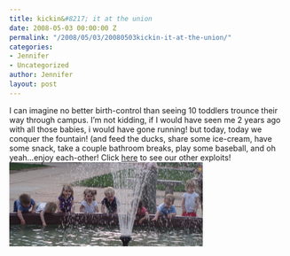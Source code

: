 ```yaml
---
title: kickin&#8217; it at the union
date: 2008-05-03 00:00:00 Z
permalink: "/2008/05/03/20080503kickin-it-at-the-union/"
categories:
- Jennifer
- Uncategorized
author: Jennifer
layout: post
---
```


I can imagine no better birth-control than seeing 10 toddlers trounce their way through campus. I&#8217;m not kidding, if I would have seen me 2 years ago with all those babies, i would have gone running! but today, today we conquer the fountain! (and feed the ducks, share some ice-cream, have some snack, take a couple bathroom breaks, play some baseball, and oh yeah&#8230;enjoy each-other! Click [here](http://www.flickr.com/photos/jenniferandJennifers_photos/sets/72157604828898128/ "here") to see our other exploits!<img id="image230" alt="athefountain.jpg" src="/assets/images/kickinand-8217-it-at-the-union/1209648700000-missing.jpg" />
